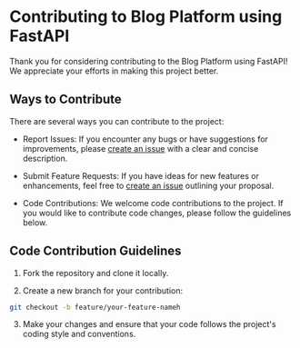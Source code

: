 # Contributing to Blog Platform using FastAPI

Thank you for considering contributing to the Blog Platform using FastAPI! We appreciate your efforts in making this project better.

## Ways to Contribute

There are several ways you can contribute to the project:

- Report Issues: If you encounter any bugs or have suggestions for improvements, please [create an issue](https://github.com/Abinash-bordoloi07/Blog_Platform-using-FastAPI/issues/new) with a clear and concise description.

- Submit Feature Requests: If you have ideas for new features or enhancements, feel free to [create an issue](https://github.com/Abinash-bordoloi07/Blog_Platform-using-FastAPI/issues/new) outlining your proposal.

- Code Contributions: We welcome code contributions to the project. If you would like to contribute code changes, please follow the guidelines below.

## Code Contribution Guidelines

1. Fork the repository and clone it locally.

2. Create a new branch for your contribution:

```bash
git checkout -b feature/your-feature-nameh
 ```
 3. Make your changes and ensure that your code follows the project's coding style and conventions.






